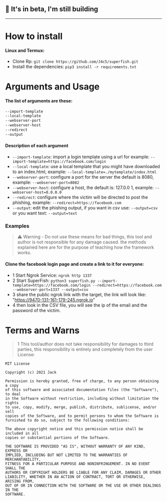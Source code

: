 ## 👋 It's in beta, I'm still building
----
# How to install
#### Linux and Termux:
- Clone Rp: `git clone https://github.com/J4c5/superfish.git`
- Install the dependencies: `pip3 install -r requirements.txt`

# Arguments and Usage
#### The list of arguments are these:
```sh
--import-template
--local-template
--webserver-port
--webserver-host
--redirect
--output
```
#### Description of each argument
- `--import-template`: import a login template using a url for example: `--import-template=https://facebook.com/login`
- `--local-template`: use a local template that you might have downloaded to an index.html, example: `--local-template=./mytemplate/index.html`
- `--webserver-port`: configure a port for the server the default is 8080, example: `--webserver-port=8082`
- `--webserver-host`: configure a host, the default is: 127.0.0 1, example: `--webserver-host=0.0.0.0`
-  `--redirect`: configure where the victim will be directed to post the phishing, example: `--redirect=https://facebook.com`
-  `--output`: edit the phishing output, if you want in csv use: `--output=csv` or you want text: `--output=text`

### Examples
> ⚠ Warning - Do not use these means for bad things, this tool and author is not responsible for any damage caused. the methods explained here are for the purpose of teaching how the framework works.
#### Clone the facebook login page and create a link to it for everyone:
- 1 Start Ngrok Service: `ngrok http 1337`
- 2 Start SuperFish: `python3 superfish.py --import-template=https://facebook.com/login --redirect=https://facebook.com --webserver-port=1337 --output=csv`
- 3 share the public ngrok link with the target, the link will look like: "https://9470-131-161-179-245.ngrok.io"
- 4 then look in the CSV file, you will see the ip of the email and the password of the victim.

# Terms and Warns
> 1 This tool/author does not take responsibility for damages to third parties, this responsibility is entirely and completely from the user
> License:
```
MIT License

Copyright (c) 2021 Jack

Permission is hereby granted, free of charge, to any person obtaining a copy
of this software and associated documentation files (the "Software"), to deal
in the Software without restriction, including without limitation the rights
to use, copy, modify, merge, publish, distribute, sublicense, and/or sell
copies of the Software, and to permit persons to whom the Software is
furnished to do so, subject to the following conditions:

The above copyright notice and this permission notice shall be included in all
copies or substantial portions of the Software.

THE SOFTWARE IS PROVIDED "AS IS", WITHOUT WARRANTY OF ANY KIND, EXPRESS OR
IMPLIED, INCLUDING BUT NOT LIMITED TO THE WARRANTIES OF MERCHANTABILITY,
FITNESS FOR A PARTICULAR PURPOSE AND NONINFRINGEMENT. IN NO EVENT SHALL THE
AUTHORS OR COPYRIGHT HOLDERS BE LIABLE FOR ANY CLAIM, DAMAGES OR OTHER
LIABILITY, WHETHER IN AN ACTION OF CONTRACT, TORT OR OTHERWISE, ARISING FROM,
OUT OF OR IN CONNECTION WITH THE SOFTWARE OR THE USE OR OTHER DEALINGS IN THE
SOFTWARE.
```
